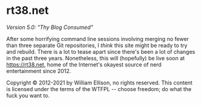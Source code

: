# rt38.net

_Version 5.0: "Thy Blog Consumed"_

After some horrifying command line sessions involving merging no fewer
than three separate Git repositories, I _think_ this site might be ready
to try and rebuild.  There is a lot to tease apart since there's been a
lot of changes in the past three years.  Nonetheless, this will
(hopefully) be live soon at <https://rt38.net>, home of the Internet's
okayest source of nerd entertainment since 2012.

Copyright &copy; 2012-2021 by William Ellison, no rights reserved.  This
content is licensed under the terms of the WTFPL -- choose freedom; do
what the fuck you want to.

